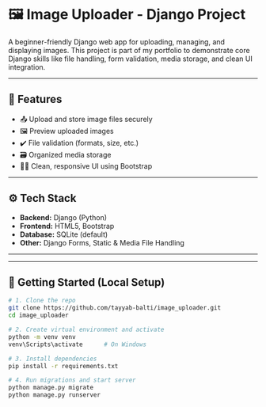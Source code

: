 # 🖼️ Image Uploader - Django Project

A beginner-friendly Django web app for uploading, managing, and displaying images. This project is part of my portfolio to demonstrate core Django skills like file handling, form validation, media storage, and clean UI integration.

---

## 🚀 Features

- 📤 Upload and store image files securely
- 🖼️ Preview uploaded images
- ✔️ File validation (formats, size, etc.)
- 🗃️ Organized media storage
- 🧑‍💻 Clean, responsive UI using Bootstrap

---

## ⚙️ Tech Stack

- **Backend:** Django (Python)
- **Frontend:** HTML5, Bootstrap
- **Database:** SQLite (default)
- **Other:** Django Forms, Static & Media File Handling

---


---

## 🚀 Getting Started (Local Setup)

```bash
# 1. Clone the repo
git clone https://github.com/tayyab-balti/image_uploader.git
cd image_uploader

# 2. Create virtual environment and activate
python -m venv venv
venv\Scripts\activate      # On Windows

# 3. Install dependencies
pip install -r requirements.txt

# 4. Run migrations and start server
python manage.py migrate
python manage.py runserver


